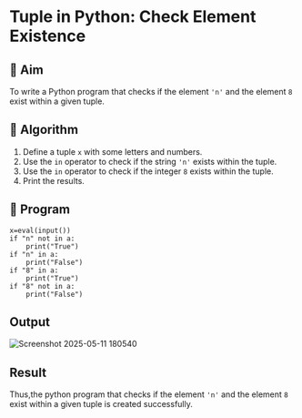 # Tuple in Python: Check Element Existence

## 🎯 Aim
To write a Python program that checks if the element `'n'` and the element `8` exist within a given tuple.

## 🧠 Algorithm
1. Define a tuple `x` with some letters and numbers.
2. Use the `in` operator to check if the string `'n'` exists within the tuple.
3. Use the `in` operator to check if the integer `8` exists within the tuple.
4. Print the results.

## 🧾 Program
```
x=eval(input())
if "n" not in a:
    print("True")
if "n" in a:
    print("False")
if "8" in a:
    print("True")
if "8" not in a:
    print("False")
```

## Output

![Screenshot 2025-05-11 180540](https://github.com/user-attachments/assets/bedc84a1-a01f-4551-955b-1da32af16268)


## Result
Thus,the python program that checks if the element `'n'` and the element `8` exist within a given tuple is created successfully.
